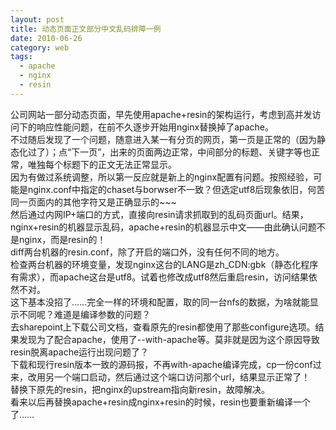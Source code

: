 ```yaml
---    
layout: post    
title: 动态页面正文部分中文乱码排障一例    
date: 2010-06-26    
category: web
tags:
  - apache
  - nginx
  - resin
---    
```

    
公司网站一部分动态页面，早先使用apache+resin的架构运行，考虑到高并发访问下的响应性能问题，在前不久逐步开始用nginx替换掉了apache。    
不过随后发现了一个问题，随意进入某一有分页的网页，第一页是正常的（因为静态化过了）；点“下一页”，出来的页面两边正常，中间部分的标题、关键字等也正常，唯独每个标题下的正文无法正常显示。    
因为有做过系统调整，所以第一反应就是新上的nginx配置有问题。按照经验，可能是nginx.conf中指定的chaset与borwser不一致？但选定utf8后现象依旧，何苦同一页面内的其他字符又是正确显示的~~~    
然后通过内网IP+端口的方式，直接向resin请求抓取到的乱码页面url。结果，nginx+resin的机器显示乱码，apache+resin的机器显示中文——由此确认问题不是nginx，而是resin的！    
diff两台机器的resin.conf，除了开启的端口外，没有任何不同的地方。    
检查两台机器的环境变量，发现nginx这台的LANG是zh_CDN:gbk（静态化程序有需求），而apache这台是utf8。试着也修改成utf8然后重启resin，访问结果依然不对。    
这下基本没招了……完全一样的环境和配置，取的同一台nfs的数据，为啥就能显示不同呢？难道是编译参数的问题？    
去sharepoint上下载公司文档，查看原先的resin都使用了那些configure选项。结果发现为了配合apache，使用了--with-apache等。莫非就是因为这个原因导致resin脱离apache运行出现问题了？    
下载和现行resin版本一致的源码报，不再with-apache编译完成，cp一份conf过来，改用另一个端口启动，然后通过这个端口访问那个url，结果显示正常了！    
替换下原先的resin，把nginx的upstream指向新resin，故障解决。    
看来以后再替换apache+resin成nginx+resin的时候，resin也要重新编译一个了……    
    

